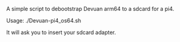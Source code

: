 A simple script to debootstrap Devuan arm64 to a sdcard for a pi4.

Usage: ./Devuan-pi4_os64.sh

It will ask you to insert your sdcard adapter.
